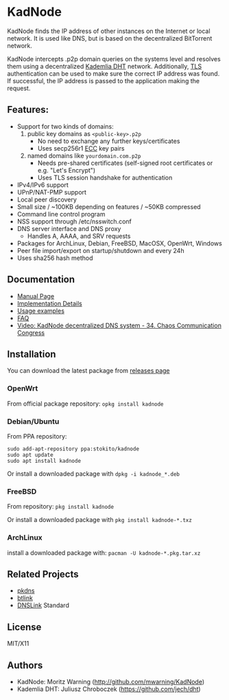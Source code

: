 # KadNode

KadNode finds the IP address of other instances on the Internet or local network.
It is used like DNS, but is based on the decentralized BitTorrent network.

KadNode intercepts .p2p domain queries on the systems level and resolves them using a decentralized [Kademlia DHT](https://en.wikipedia.org/wiki/Kademlia) network.
Additionally, [TLS](https://en.wikipedia.org/wiki/Transport_Layer_Security) authentication can be used to make sure the correct IP address was found.
If successful, the IP address is passed to the application making the request.

## Features:

* Support for two kinds of domains:
  1. public key domains as `<public-key>.p2p`
     * No need to exchange any further keys/certificates
     * Uses secp256r1 [ECC](https://en.wikipedia.org/wiki/Elliptic-curve_cryptography) key pairs
  2. named domains like `yourdomain.com.p2p`
     * Needs pre-shared certificates (self-signed root certificates or e.g. "Let's Encrypt")
     * Uses TLS session handshake for authentication
* IPv4/IPv6 support
* UPnP/NAT-PMP support
* Local peer discovery
* Small size / ~100KB depending on features / ~50KB compressed
* Command line control program
* NSS support through /etc/nsswitch.conf
* DNS server interface and DNS proxy
  * Handles A, AAAA, and SRV requests
* Packages for ArchLinux, Debian, FreeBSD, MacOSX, OpenWrt, Windows
* Peer file import/export on startup/shutdown and every 24h
* Uses sha256 hash method

## Documentation

- [Manual Page](misc/manpage.md)
- [Implementation Details](misc/implementation.md)
- [Usage examples](misc/examples.md)
- [FAQ](misc/faq.md)
- [Video: KadNode decentralized DNS system - 34. Chaos Communication Congress](https://www.youtube.com/watch?v=DFFNEoEYItE)

## Installation
You can download the latest package from [releases page](https://github.com/mwarning/KadNode/releases/)

### OpenWrt
From official package repository:
`opkg install kadnode`

### Debian/Ubuntu
From PPA repository:
```
sudo add-apt-repository ppa:stokito/kadnode
sudo apt update
sudo apt install kadnode
```

Or install a downloaded package with `dpkg -i kadnode_*.deb`

### FreeBSD
From repository: `pkg install kadnode`
 
Or install a downloaded package with `pkg install kadnode-*.txz`

### ArchLinux
install a downloaded package with:  `pacman -U kadnode-*.pkg.tar.xz`

## Related Projects

* [pkdns](https://github.com/pubky/pkdns)
* [btlink](https://github.com/anacrolix/btlink)
* [DNSLink](https://dnslink.org/) Standard

## License

  MIT/X11

## Authors

  * KadNode: Moritz Warning (http://github.com/mwarning/KadNode)
  * Kademlia DHT: Juliusz Chroboczek (https://github.com/jech/dht)
